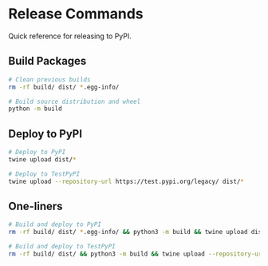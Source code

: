 # Release Commands

Quick reference for releasing to PyPI.

## Build Packages

```bash
# Clean previous builds
rm -rf build/ dist/ *.egg-info/

# Build source distribution and wheel
python -m build
```

## Deploy to PyPI

```bash
# Deploy to PyPI
twine upload dist/*

# Deploy to TestPyPI
twine upload --repository-url https://test.pypi.org/legacy/ dist/*
```

## One-liners

```bash
# Build and deploy to PyPI
rm -rf build/ dist/ *.egg-info/ && python3 -m build && twine upload dist/*

# Build and deploy to TestPyPI
rm -rf build/ dist/ && python3 -m build && twine upload --repository-url https://test.pypi.org/legacy/ dist/*
```
